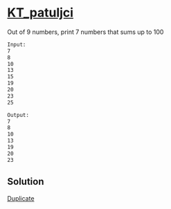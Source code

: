# [KT_patuljci](https://open.kattis.com/problems/patuljci)

Out of 9 numbers, print 7 numbers that sums up to 100

```txt
Input:
7
8
10
13
15
19
20
23
25

Output:
7
8
10
13
19
20
23
```

## Solution

[Duplicate](./BJ_2309.md)
